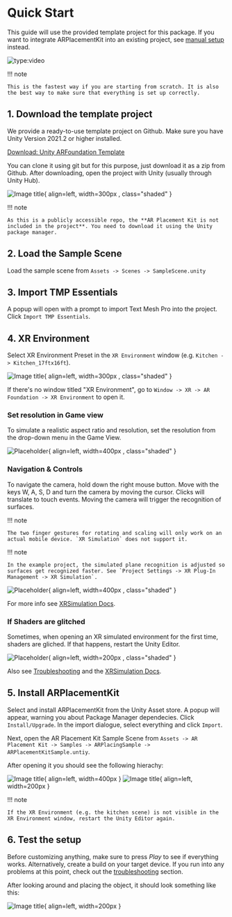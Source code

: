 # Quick Start

This guide will use the provided template project for this package. If you want to integrate ARPlacementKit into an existing project, see [manual setup](../installation) instead.

![type:video](https://www.youtube.com/embed/g8V4sUp5q_Q)

!!! note

    This is the fastest way if you are starting from scratch. It is also the best way to make sure that everything is set up correctly.


## 1. Download the template project


We provide a ready-to-use template project on Github. Make sure you have Unity Version 2021.2 or higher installed.

[Download: Unity ARFoundation Template](https://github.com/Ditached/Unity-ARFoundation-Template)

You can clone it using git but for this purpose, just download it as a zip from Github.
After downloading, open the project with Unity (usually through Unity Hub).

![Image title](images/Github.png){ align=left, width=300px , class="shaded" }

!!! note 

    As this is a publicly accessible repo, the **AR Placement Kit is not included in the project**. You need to download it using the Unity package manager.

## 2. Load the Sample Scene
Load the sample scene from `Assets -> Scenes -> SampleScene.unity`

## 3. Import TMP Essentials
A popup will open with a prompt to import Text Mesh Pro into the project. Click `Import TMP Essentials`.


## 4. XR Environment
Select XR Environment Preset in the `XR Environment` window (e.g. `Kitchen -> Kitchen_17ftx16ft`). 

![Image title](images/XRSim_LoadEnv.png){ align=left, width=300px , class="shaded" }

If there's no window titled "XR Environment", go to `Window -> XR -> AR Foundation -> XR Environment` to open it.

### Set resolution in Game view
To simulate a realistic aspect ratio and resolution, set the resolution from the drop-down menu in the Game View.

![Placeholder](images/XRSim_Resolution.png){ align=left, width=400px , class="shaded" }


### Navigation & Controls
To navigate the camera, hold down the right mouse button. Move with the keys W, A, S, D and turn the camera by moving the cursor. Clicks will translate to touch events. Moving the camera will trigger the recognition of surfaces.

!!! note

    The two finger gestures for rotating and scaling will only work on an actual mobile device. `XR Simulation` does not support it.

!!! note 

    In the example project, the simulated plane recognition is adjusted so surfaces get recognized faster. See `Project Settings -> XR Plug-In Management -> XR Simulation`.

![Placeholder](images/XRSim_RecognitionSettings.png){ align=left, width=400px , class="shaded" }

For more info see [XRSimulation Docs](https://docs.unity3d.com/Packages/com.unity.xr.arfoundation@5.1/manual/xr-simulation/simulation-environments.html).

### If Shaders are glitched
Sometimes, when opening an XR simulated environment for the first time, shaders are gliched. If that happens, restart the Unity Editor.

![Placeholder](images/XREnvGlitch.png){ align=left, width=200px , class="shaded" }

Also see [Troubleshooting](./troubleshooting.md) and the [XRSimulation Docs](https://docs.unity3d.com/Packages/com.unity.xr.arfoundation@5.1/manual/xr-simulation/simulation.html).



## 5. Install ARPlacementKit
Select and install ARPlacementKit from the Unity Asset store.
A popup will appear, warning you about Package Manager dependecies. Click `Install/Upgrade`.
In the import dialogue, select everything and click `Import`.

Next, open the AR Placement Kit Sample Scene from `Assets -> AR Placement Kit -> Samples -> ARPlacingSample -> ARPlacementKitSample.untiy`.

After opening it you should see the following hierachy:

![Image title](images/Hierarchy_light.png#only-light){ align=left, width=400px }
![Image title](images/Hierarchy_dark.png#only-dark){ align=left, width=200px }

!!! note

    If the XR Environment (e.g. the kitchen scene) is not visible in the XR Environment window, restart the Unity Editor again.


## 6. Test the setup
Before customizing anything, make sure to press *Play* to see if everything works. Alternatively, create a build on your target device.
If you run into any problems at this point, check out the [troubleshooting](./troubleshooting.md) section.

After looking around and placing the object, it should look something like this:

![Image title](images/XRSim_WorkingExample.png){ align=left, width=200px }

